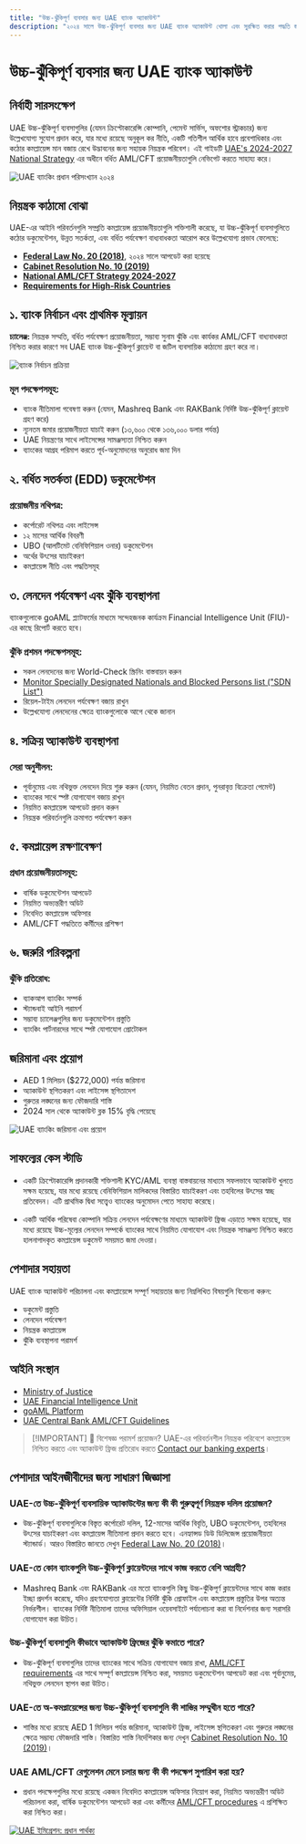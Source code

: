 ```yaml
---
title: "উচ্চ-ঝুঁকিপূর্ণ ব্যবসার জন্য UAE ব্যাংক অ্যাকাউন্ট"
description: "২০২৪ সালে উচ্চ-ঝুঁকিপূর্ণ ব্যবসার জন্য UAE ব্যাংক অ্যাকাউন্ট খোলা এবং সুরক্ষিত করার পদ্ধতি জানুন। কমপ্লায়েন্স প্রয়োজনীয়তা, ঝুঁকি প্রশমন এবং অ্যাকাউন্ট ফ্রিজ প্রতিরোধের বিশেষজ্ঞ গাইড।"
---
```


# উচ্চ-ঝুঁকিপূর্ণ ব্যবসার জন্য UAE ব্যাংক অ্যাকাউন্ট

## নির্বাহী সারসংক্ষেপ

UAE উচ্চ-ঝুঁকিপূর্ণ ব্যবসাগুলির (যেমন ক্রিপ্টোকারেন্সি কোম্পানি, পেমেন্ট সার্ভিস, অফশোর স্ট্রাকচার) জন্য উল্লেখযোগ্য সুযোগ প্রদান করে, যার মধ্যে রয়েছে অনুকূল কর নীতি, একটি গতিশীল আর্থিক হাবে প্রবেশাধিকার এবং কঠোর কমপ্লায়েন্স মান বজায় রেখে উদ্ভাবনের জন্য সহায়ক নিয়ন্ত্রক পরিবেশ। এই গাইডটি [UAE's 2024-2027 National Strategy](https://www.mofa.gov.ae/en/mediahub/news/2024/9/5/5-9-2024-uae-uae) এর অধীনে বর্ধিত AML/CFT প্রয়োজনীয়তাগুলি নেভিগেট করতে সাহায্য করে।

![UAE ব্যাংকিং প্রধান পরিসংখ্যান ২০২৪](/content/uae-banking-stats.svg)

## নিয়ন্ত্রক কাঠামো বোঝা

UAE-এর আইনি পরিবর্তনগুলি সম্প্রতি কমপ্লায়েন্স প্রয়োজনীয়তাগুলি শক্তিশালী করেছে, যা উচ্চ-ঝুঁকিপূর্ণ ব্যবসাগুলিতে কঠোর ডকুমেন্টেশন, উন্নত সতর্কতা, এবং বর্ধিত পর্যবেক্ষণ বাধ্যবাধকতা আরোপ করে উল্লেখযোগ্য প্রভাব ফেলেছে:

- **[Federal Law No. 20 (2018)](https://rulebook.centralbank.ae/en/rulebook/decree-federal-law-no-20-2018-anti-money-laundering-and-combating-financing-terrorism-and)**, ২০২৪ সালে আপডেট করা হয়েছে
- **[Cabinet Resolution No. 10 (2019)](https://uaelegislation.gov.ae/en/legislations/1015/download)**
- **[National AML/CFT Strategy 2024-2027](https://www.namlcftc.gov.ae/en/more/uae-strategy/)**
- **[Requirements for High-Risk Countries](https://rulebook.centralbank.ae/en/rulebook/643-requirements-high-risk-countries)**

## ১. ব্যাংক নির্বাচন এবং প্রাথমিক মূল্যায়ন

**চ্যালেঞ্জ:** নিয়ন্ত্রক সম্মতি, বর্ধিত পর্যবেক্ষণ প্রয়োজনীয়তা, সম্ভাব্য সুনাম ঝুঁকি এবং কার্যকর AML/CFT বাধ্যবাধকতা নিশ্চিত করার কারণে সব UAE ব্যাংক উচ্চ-ঝুঁকিপূর্ণ ক্লায়েন্ট বা জটিল ব্যবসায়িক কাঠামো গ্রহণ করে না।

![ব্যাংক নির্বাচন প্রক্রিয়া](/content/bank-selection.svg)

### মূল পদক্ষেপসমূহ:

- ব্যাংক নীতিমালা গবেষণা করুন (যেমন, Mashreq Bank এবং RAKBank নির্দিষ্ট উচ্চ-ঝুঁকিপূর্ণ ক্লায়েন্ট গ্রহণ করে)
- ন্যূনতম জমার প্রয়োজনীয়তা যাচাই করুন (১৩,৬০০ থেকে ১৩৬,০০০ ডলার পর্যন্ত)
- UAE নিয়ন্ত্রণের সাথে লাইসেন্সের সামঞ্জস্যতা নিশ্চিত করুন
- ব্যাংকের আগ্রহ পরিমাপ করতে পূর্ব-অনুমোদনের অনুরোধ জমা দিন

## ২. বর্ধিত সতর্কতা (EDD) ডকুমেন্টেশন

### প্রয়োজনীয় নথিপত্র:

- কর্পোরেট নথিপত্র এবং লাইসেন্স
- ১২ মাসের আর্থিক বিবরণী
- UBO (আলটিমেট বেনিফিশিয়াল ওনার) ডকুমেন্টেশন
- অর্থের উৎসের যাচাইকরণ
- কমপ্লায়েন্স নীতি এবং পদ্ধতিসমূহ

## ৩. লেনদেন পর্যবেক্ষণ এবং ঝুঁকি ব্যবস্থাপনা

ব্যাংকগুলোকে goAML প্ল্যাটফর্মের মাধ্যমে সন্দেহজনক কার্যক্রম Financial Intelligence Unit (FIU)-এর কাছে রিপোর্ট করতে হবে।

### ঝুঁকি প্রশমন পদক্ষেপসমূহ:

- সকল লেনদেনের জন্য World-Check স্ক্রিনিং বাস্তবায়ন করুন
- [Monitor Specially Designated Nationals and Blocked Persons list ("SDN List")](https://sanctionssearch.ofac.treas.gov/)
- রিয়েল-টাইম লেনদেন পর্যবেক্ষণ বজায় রাখুন
- উল্লেখযোগ্য লেনদেনের ক্ষেত্রে ব্যাংকগুলোকে আগে থেকে জানান

## ৪. সক্রিয় অ্যাকাউন্ট ব্যবস্থাপনা

### সেরা অনুশীলন:

- পূর্বানুমেয় এবং নথিভুক্ত লেনদেন দিয়ে শুরু করুন (যেমন, নিয়মিত বেতন প্রদান, পুনরাবৃত্ত বিক্রেতা পেমেন্ট)
- ব্যাংকের সাথে স্পষ্ট যোগাযোগ বজায় রাখুন
- নিয়মিত কমপ্লায়েন্স আপডেট প্রদান করুন
- নিয়ন্ত্রক পরিবর্তনগুলি ক্রমাগত পর্যবেক্ষণ করুন

## ৫. কমপ্লায়েন্স রক্ষণাবেক্ষণ

### প্রধান প্রয়োজনীয়তাসমূহ:

- বার্ষিক ডকুমেন্টেশন আপডেট
- নিয়মিত অভ্যন্তরীণ অডিট
- নিবেদিত কমপ্লায়েন্স অফিসার
- AML/CFT পদ্ধতিতে কর্মীদের প্রশিক্ষণ

## ৬. জরুরি পরিকল্পনা

### ঝুঁকি প্রতিরোধ:

- ব্যাকআপ ব্যাংকিং সম্পর্ক
- স্ট্যান্ডবাই আইনি পরামর্শ
- সম্ভাব্য চ্যালেঞ্জগুলির জন্য ডকুমেন্টেশন প্রস্তুতি
- ব্যাংকিং পার্টনারদের সাথে স্পষ্ট যোগাযোগ প্রোটোকল

## জরিমানা এবং প্রয়োগ

- AED 1 মিলিয়ন (\$272,000) পর্যন্ত জরিমানা
- অ্যাকাউন্ট স্থগিতকরণ এবং লাইসেন্স স্থগিতাদেশ
- গুরুতর লঙ্ঘনের জন্য ফৌজদারি শাস্তি
- 2024 সাল থেকে অ্যাকাউন্ট ব্লক 15% বৃদ্ধি পেয়েছে

![UAE ব্যাংকিং জরিমানা এবং প্রয়োগ](/content/penalties-enforcement.svg)

## সাফল্যের কেস স্টাডি

- একটি ক্রিপ্টোকারেন্সি প্রদানকারী শক্তিশালী KYC/AML ব্যবস্থা বাস্তবায়নের মাধ্যমে সফলভাবে অ্যাকাউন্ট খুলতে সক্ষম হয়েছে, যার মধ্যে রয়েছে বেনিফিশিয়াল মালিকদের বিস্তারিত যাচাইকরণ এবং তহবিলের উৎসের স্বচ্ছ প্রতিবেদন। এটি প্রাথমিক দ্বিধা সত্ত্বেও ব্যাংকের অনুমোদন পেতে সাহায্য করেছে।

- একটি আর্থিক পরিষেবা কোম্পানি সক্রিয় লেনদেন পর্যবেক্ষণের মাধ্যমে অ্যাকাউন্ট ফ্রিজ এড়াতে সক্ষম হয়েছে, যার মধ্যে রয়েছে উচ্চ-মূল্যের লেনদেন সম্পর্কে ব্যাংকের সাথে নিয়মিত যোগাযোগ এবং নিয়ন্ত্রক সামঞ্জস্য নিশ্চিত করতে হালনাগাদকৃত কমপ্লায়েন্স ডকুমেন্ট সময়মত জমা দেওয়া।

## পেশাদার সহায়তা

UAE ব্যাংক অ্যাকাউন্ট পরিচালনা এবং কমপ্লায়েন্সে সম্পূর্ণ সহায়তার জন্য নিম্নলিখিত বিষয়গুলি বিবেচনা করুন:

- ডকুমেন্ট প্রস্তুতি
- লেনদেন পর্যবেক্ষণ
- নিয়ন্ত্রক কমপ্লায়েন্স
- ঝুঁকি ব্যবস্থাপনা পরামর্শ

## আইনি সংস্থান

- [Ministry of Justice](https://www.moj.gov.ae)
- [UAE Financial Intelligence Unit](https://www.uaefiu.gov.ae)
- [goAML Platform](https://goaml.ae)
- [UAE Central Bank AML/CFT Guidelines](https://www.centralbank.ae/en/our-operations/anti-money-laundering-aml/)

> [!IMPORTANT] 💜 বিশেষজ্ঞ পরামর্শ প্রয়োজন?
> UAE-এর পরিবর্তনশীল নিয়ন্ত্রক পরিবেশে কমপ্লায়েন্স নিশ্চিত করতে এবং অ্যাকাউন্ট ফ্রিজ প্রতিরোধ করতে [Contact our banking experts](./../../resources/contacts)।

## পেশাদার আইনজীবীদের জন্য সাধারণ জিজ্ঞাসা

### UAE-তে উচ্চ-ঝুঁকিপূর্ণ ব্যবসায়িক অ্যাকাউন্টের জন্য কী কী গুরুত্বপূর্ণ নিয়ন্ত্রক দলিল প্রয়োজন?

- উচ্চ-ঝুঁকিপূর্ণ ব্যবসাগুলিকে বিস্তৃত কর্পোরেট দলিল, 12-মাসের আর্থিক বিবৃতি, UBO ডকুমেন্টেশন, তহবিলের উৎসের যাচাইকরণ এবং কমপ্লায়েন্স নীতিমালা প্রদান করতে হবে। এনহ্যান্সড ডিউ ডিলিজেন্স প্রয়োজনীয়তা স্ট্যান্ডার্ড। আরও বিস্তারিত জানতে দেখুন [Federal Law No. 20 (2018)](https://rulebook.centralbank.ae/en/rulebook/decree-federal-law-no-20-2018-anti-money-laundering-and-combating-financing-terrorism-and)।

### UAE-তে কোন ব্যাংকগুলি উচ্চ-ঝুঁকিপূর্ণ ক্লায়েন্টদের সাথে কাজ করতে বেশি আগ্রহী?

- Mashreq Bank এবং RAKBank এর মতো ব্যাংকগুলি কিছু উচ্চ-ঝুঁকিপূর্ণ ক্লায়েন্টদের সাথে কাজ করার ইচ্ছা প্রদর্শন করেছে, যদিও গ্রহণযোগ্যতা ক্লায়েন্টের নির্দিষ্ট ঝুঁকি প্রোফাইল এবং কমপ্লায়েন্স প্রস্তুতির উপর অত্যন্ত নির্ভরশীল। ব্যাংকের নির্দিষ্ট নীতিমালা তাদের অফিসিয়াল ওয়েবসাইটে পর্যালোচনা করা বা নির্দেশনার জন্য সরাসরি যোগাযোগ করা উচিত।

### উচ্চ-ঝুঁকিপূর্ণ ব্যবসাগুলি কীভাবে অ্যাকাউন্ট ফ্রিজের ঝুঁকি কমাতে পারে?

- উচ্চ-ঝুঁকিপূর্ণ ব্যবসাগুলির তাদের ব্যাংকের সাথে সক্রিয় যোগাযোগ বজায় রাখা, [AML/CFT requirements](https://www.centralbank.ae/en/our-operations/anti-money-laundering-aml/) এর সাথে সম্পূর্ণ কমপ্লায়েন্স নিশ্চিত করা, সময়মত ডকুমেন্টেশন আপডেট করা এবং পূর্বানুমেয়, নথিভুক্ত লেনদেন স্থাপন করা উচিত।

### UAE-তে অ-কমপ্লায়েন্সের জন্য উচ্চ-ঝুঁকিপূর্ণ ব্যবসাগুলি কী শাস্তির সম্মুখীন হতে পারে?

- শাস্তির মধ্যে রয়েছে AED 1 মিলিয়ন পর্যন্ত জরিমানা, অ্যাকাউন্ট ফ্রিজ, লাইসেন্স স্থগিতকরণ এবং গুরুতর লঙ্ঘনের ক্ষেত্রে সম্ভাব্য ফৌজদারি শাস্তি। বিস্তারিত শাস্তি নির্দেশিকার জন্য দেখুন [Cabinet Resolution No. 10 (2019)](https://uaelegislation.gov.ae/en/legislations/1015/download)।

### UAE AML/CFT রেগুলেশন মেনে চলার জন্য কী কী পদক্ষেপ সুপারিশ করা হয়?

- প্রধান পদক্ষেপগুলির মধ্যে রয়েছে একজন নিবেদিত কমপ্লায়েন্স অফিসার নিয়োগ করা, নিয়মিত অভ্যন্তরীণ অডিট পরিচালনা করা, বার্ষিক ডকুমেন্টেশন আপডেট করা এবং কর্মীদের [AML/CFT procedures](https://rulebook.centralbank.ae/en/rulebook/cabinet-decision-58-2020-beneficial-owner-procedures) এ প্রশিক্ষিত করা নিশ্চিত করা।

[![UAE ইমিগ্রেশন: প্রধান পার্থক্য](/content/uae-immigration.svg)](./../company-registration/benefits-problems.md)

